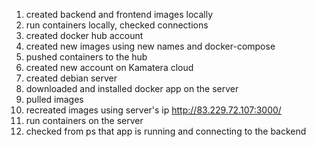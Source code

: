 1. created backend and frontend images locally
2. run containers locally, checked connections
3. created docker hub account
4. created new images using new names and docker-compose
5. pushed containers to the hub
6. created new account on Kamatera cloud
7. created debian server
8. downloaded and installed docker app on the server
9. pulled images
10. recreated images using server's ip http://83.229.72.107:3000/
11. run containers on the server
12. checked from ps that app is running and connecting to the backend
